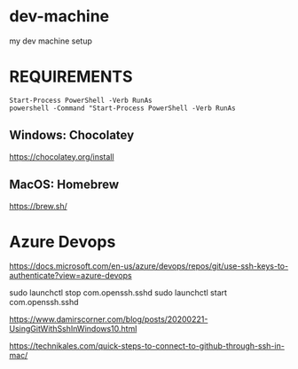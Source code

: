 # dev-machine

my dev machine setup

# REQUIREMENTS

```
Start-Process PowerShell -Verb RunAs
powershell -Command "Start-Process PowerShell -Verb RunAs
```

## Windows: Chocolatey

https://chocolatey.org/install

## MacOS: Homebrew

https://brew.sh/


# Azure Devops

https://docs.microsoft.com/en-us/azure/devops/repos/git/use-ssh-keys-to-authenticate?view=azure-devops

sudo launchctl stop com.openssh.sshd
sudo launchctl start com.openssh.sshd

https://www.damirscorner.com/blog/posts/20200221-UsingGitWithSshInWindows10.html

https://technikales.com/quick-steps-to-connect-to-github-through-ssh-in-mac/
